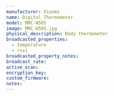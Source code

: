 ```yaml
---
manufacturer: Xiaomi
name: Digital Thermometer
model: MMC-W505
image: MMC-W505.jpg
physical_description: Body thermometer
broadcasted_properties:
  - temperature
  - rssi
broadcasted_property_notes:
broadcast_rate:
active_scan:
encryption_key:
custom_firmware:
notes:
---
```

